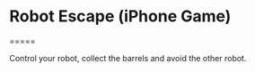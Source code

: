 # Robot Escape (iPhone Game)
=====

Control your robot, collect the barrels and avoid the other robot.
